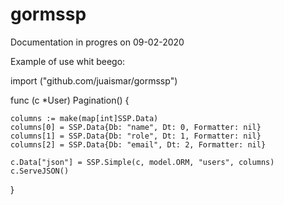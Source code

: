 # gormssp

Documentation in progres on 09-02-2020

Example of use whit beego:

import ("github.com/juaismar/gormssp")

func (c *User) Pagination() {

	columns := make(map[int]SSP.Data)
	columns[0] = SSP.Data{Db: "name", Dt: 0, Formatter: nil}
	columns[1] = SSP.Data{Db: "role", Dt: 1, Formatter: nil}
	columns[2] = SSP.Data{Db: "email", Dt: 2, Formatter: nil}

	c.Data["json"] = SSP.Simple(c, model.ORM, "users", columns)
	c.ServeJSON()
}